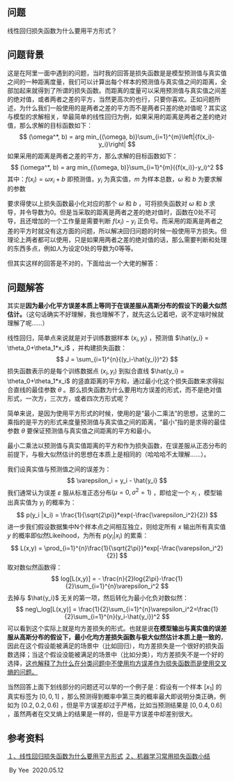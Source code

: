 ## 问题

线性回归损失函数为什么要用平方形式？

## 问题背景

这是在阿里一面中遇到的问题，当时我的回答是损失函数是是模型预测值与真实值之间的一种距离度量，我们可以计算出每个样本的预测值与真实值之间的距离，全部加起来就得到了所谓的损失函数。而距离的度量可以采用预测值与真实值之间差的绝对值，或者两者之差的平方，当然更高次的也行，只要你喜欢。正如问题所述，为什么我们一般使用的是两者之差的平方而不是两者只差的绝对值呢？其实这与模型的求解相关，举最简单的线性回归为例，如果采用的距离是两者之差的绝对值，那么求解的目标函数如下：
$$
(\omega^*, b) = arg min_{(\omega, b)}\sum_{i=1}^{m}\left|{f(x_i)-y_i}\right|
$$
如果采用的距离是两者之差的平方，那么求解的目标函数如下：
$$
(\omega^*, b) = arg min_{(\omega, b)}\sum_{i=1}^{m}({f(x_i)}-y_i)^2
$$
其中：$f(x_i) = \omega x_i + b$ 即预测值，$y_i$ 为真实值，$m$ 为样本总数，$\omega$ 和 $b$ 为要求解的参数

要求得使以上损失函数最小化对应的那个 $\omega$ 和 $b$ ，可将损失函数对 $\omega$ 和 $b$ 求导，并令导数为0。但是当采取的距离是两者之差的绝对值时，函数在0处不可导，且还增加的一个工作量是需要判断 $f(x_i)-y_i$ 正负号。而采用的距离是两者之差的平方时就没有这方面的问题，所以解决回归问题的时候一般使用平方损失。但理论上两者都可以使用，只是如果用两者之差的绝对值的话，那么需要判断和处理的东西多点，例如人为设定0处的导数为0等等。

但其实这样的回答是不对的，下面给出一个大佬的解答：

## 问题解答

其实是**因为最小化平方误差本质上等同于在误差服从高斯分布的假设下的最大似然估计。**（这句话确实不好理解，我也理解不了，就先这么记着吧，说不定啥时候就理解了呢……）

线性回归，简单点来说就是对于训练数据样本 $(x_i, y_i)$ ，预测值 $\hat{y_i} = \theta_0+\theta_1*x_i$ ，并构建损失函数：
$$
J = \sum_{i=1}^{n}{(y_i-\hat{y_i})^2}
$$
损失函数表示的是每个训练数据点 $(x_i, y_i)$ 到拟合直线 $\hat{y_i} = \theta_0+\theta_1*x_i$ 的竖直距离的平方和，通过最小化这个损失函数来求得拟合直线的最佳参数 $\theta$ 。那么损失函数为什么要用均方误差的形式，而不是绝对值形式，一次方，三次方，或者四次方形式呢？

简单来说，是因为使用平方形式的时候，使用的是“最小二乘法”的思想，这里的二乘指的是平方的形式来度量预测值与真实值之间的距离，“最小”指的是求得的最佳参数 $\theta$ 要保证预测值与真实值之间距离的平方和最小。

最小二乘法以预测值与真实值距离的平方和作为损失函数，在误差服从正态分布的前提下，与极大似然估计的思想在本质上是相同的（哈哈哈不太理解……）。

我们设真实值与预测值之间的误差为：
$$
\varepsilon_i = y_i - \hat{y_i}
$$
我们通常认为误差 $\varepsilon$ 服从标准正态分布$(\mu = 0, \sigma^2 = 1)$ ，即给定一个 $x_i$ ，模型输出真实值为 $y_i$ 的概率为：
$$
p(y_i |x_i) = \frac{1}{\sqrt{2\pi}}*exp(-\frac{\varepsilon_i^2}{2})
$$
进一步我们假设数据集中N个样本点之间相互独立，则给定所有 $x$ 输出所有真实值 $y$ 的概率即似然Likeihood，为所有 $p(y_i|x_i)$ 的累乘：
$$
L(x,y) = \prod_{i=1}^{n}\frac{1}{\sqrt{2\pi}}*exp[-\frac{\varepsilon_i^2}{2}]
$$
取对数似然函数得：
$$
log[L(x,y)] = - \frac{n}{2}log{2\pi}-\frac{1}{2}\sum_{i=1}^{n}\varepsilon_i^2
$$
去掉与 $\hat{y_i}$ 无关的第一项，然后转化为最小化负对数似然：
$$
neg\_log[L(x,y)] = \frac{1}{2}\sum_{i=1}^{n}\varepsilon_i^2=\frac{1}{2}\sum_{i=1}^{n}(y_i-\hat{y_i})^2
$$
可以看到这个实际上就是均方差损失的形式。也就是说**在模型输出与真实值的误差服从高斯分布的假设下，最小化均方差损失函数与极大似然估计本质上是一致的**，因此在这个假设能被满足的场景中（比如回归），均方差损失是一个很好的损失函数选择；当这个假设没能被满足的场景中（比如分类），均方差损失不是一个好的选择，<u>这也解释了为什么在分类问题中不使用均方误差作为损失函数而是使用交叉熵的问题。</u>

当然回答上面下划线部分的问题还可以举的一个例子是：假设有一个样本 $[x_1]$ 的真实标签为 $[0,0,1]$ ，那么预测得到概率中第三类的概率最大即说明分类正确，例如为 $[0.2, 0.2, 0.6]$ ，但是平方误差却过于严格，比如当预测结果是 $[0, 0.4, 0.6]$ ，虽然两者在交叉熵上的结果是一样的，但是平方误差中却差别很大。

## 参考资料

[１、线性回归损失函数为什么要用平方形式](https://blog.csdn.net/saltriver/article/details/57544704)
[２、机器学习常用损失函数小结](https://zhuanlan.zhihu.com/p/77686118)

​																																												By Yee
​																																											2020.05.12